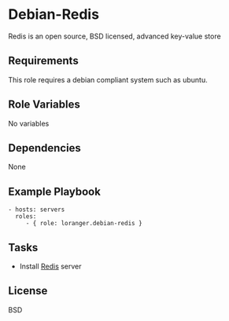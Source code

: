 Debian-Redis
============

Redis is an open source, BSD licensed, advanced key-value store

Requirements
------------

This role requires a debian compliant system such as ubuntu.

Role Variables
--------------

No variables

Dependencies
------------

None

Example Playbook
----------------

    - hosts: servers
      roles:
         - { role: loranger.debian-redis }

Tasks
-----

  - Install [Redis](http://redis.io/) server

License
-------

BSD